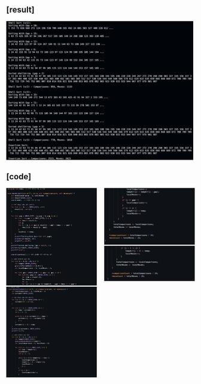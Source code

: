 ## [result]
<img src="./result.png" alt="Result Image" width="500">

## [code]
<div style="display: flex; justify-content: center; align-items: flex-start;">
  <div>
    <img src="./code1.png" alt="사진1" width="500">
    <img src="./code2.png" alt="사진2" width="500">
  </div>
  <div style="margin-left: 20px;">
    <img src="./code1-2.png" alt="사진3" width="500">
    <img src="./code2-2.png" alt="사진4" width="500">
  </div>
</div>